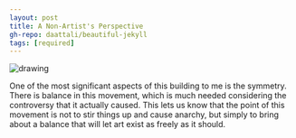 ```yaml
---
layout: post
title: A Non-Artist's Perspective
gh-repo: daattali/beautiful-jekyll
tags: [required]
---
```


![drawing](https://i.groupme.com/2016x1512.jpeg.66dcfe8299724f6ea938a81d8c9ff175.large)

One of the most significant aspects of this building to me is the symmetry. There is balance in this movement, which
is much needed considering the controversy that it actually caused. This lets us know that the point of this movement is not
to stir things up and cause anarchy, but simply to bring about a balance that will let art exist as freely as it should.
